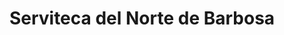 ---
title: "Serviteca del Norte de Barbosa"
url: /barbosa/serviteca-del-norte-de-barbosa/
shop: reparación de automóviles
---
